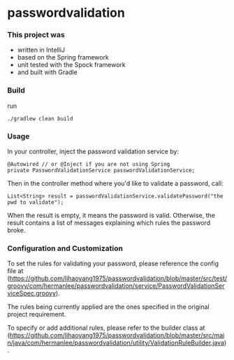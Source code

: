 # passwordvalidation

### This project was

- written in IntelliJ
- based on the Spring framework
- unit tested with the Spock framework
- and built with Gradle

### Build

run 

```
./gradlew clean build
```

### Usage

In your controller, inject the password validation service by:

```
@Autowired // or @Inject if you are not using Spring
private PasswordValidationService passwordValidationService;
```

Then in the controller method where you'd like to validate a password, call:

```
List<String> result = passwordValidationService.validatePassword("the pwd to validate");
```

When the result is empty, it means the password is valid. 
Otherwise, the result contains a list of messages explaining which rules the password broke.

### Configuration and Customization

To set the rules for validating your password, please reference the config file at (https://github.com/lihaoyang1975/passwordvalidation/blob/master/src/test/groovy/com/hermanlee/passwordvalidation/service/PasswordValidationServiceSpec.groovy).

The rules being currently applied are the ones specified in the original project requirement.

To specify or add additional rules, please refer to the builder class at (https://github.com/lihaoyang1975/passwordvalidation/blob/master/src/main/java/com/hermanlee/passwordvalidation/utility/ValidationRuleBuilder.java).


